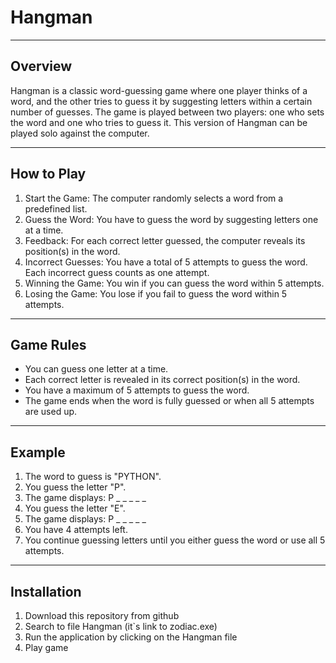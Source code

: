 # Hangman
---
## Overview
Hangman is a classic word-guessing game where one player thinks of a word, and the other tries to guess it by suggesting letters within a certain number of guesses. The game is played between two players: one who sets the word and one who tries to guess it. This version of Hangman can be played solo against the computer.

---
## How to Play
1. Start the Game: The computer randomly selects a word from a predefined list.
2. Guess the Word: You have to guess the word by suggesting letters one at a time.
3. Feedback: For each correct letter guessed, the computer reveals its position(s) in the word.
4. Incorrect Guesses: You have a total of 5 attempts to guess the word. Each incorrect guess counts as one attempt.
5. Winning the Game: You win if you can guess the word within 5 attempts.
6. Losing the Game: You lose if you fail to guess the word within 5 attempts.
---
## Game Rules
* You can guess one letter at a time.
* Each correct letter is revealed in its correct position(s) in the word.
* You have a maximum of 5 attempts to guess the word.
* The game ends when the word is fully guessed or when all 5 attempts are used up.
---
## Example
1. The word to guess is "PYTHON".
2. You guess the letter "P".
3. The game displays: P _ _ _ _ _
4. You guess the letter "E".
5. The game displays: P _ _ _ _ _
6. You have 4 attempts left.
7. You continue guessing letters until you either guess the word or use all 5 attempts.
---
## Installation
1. Download this repository from github
2. Search to file Hangman (it`s link to zodiac.exe)
3. Run the application by clicking on the Hangman file
4. Play game